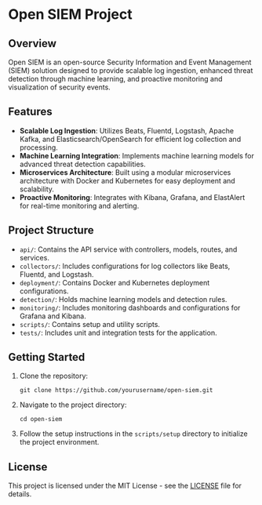 # Open SIEM Project

## Overview
Open SIEM is an open-source Security Information and Event Management (SIEM) solution designed to provide scalable log ingestion, enhanced threat detection through machine learning, and proactive monitoring and visualization of security events.

## Features
- **Scalable Log Ingestion**: Utilizes Beats, Fluentd, Logstash, Apache Kafka, and Elasticsearch/OpenSearch for efficient log collection and processing.
- **Machine Learning Integration**: Implements machine learning models for advanced threat detection capabilities.
- **Microservices Architecture**: Built using a modular microservices architecture with Docker and Kubernetes for easy deployment and scalability.
- **Proactive Monitoring**: Integrates with Kibana, Grafana, and ElastAlert for real-time monitoring and alerting.

## Project Structure
- `api/`: Contains the API service with controllers, models, routes, and services.
- `collectors/`: Includes configurations for log collectors like Beats, Fluentd, and Logstash.
- `deployment/`: Contains Docker and Kubernetes deployment configurations.
- `detection/`: Holds machine learning models and detection rules.
- `monitoring/`: Includes monitoring dashboards and configurations for Grafana and Kibana.
- `scripts/`: Contains setup and utility scripts.
- `tests/`: Includes unit and integration tests for the application.

## Getting Started
1. Clone the repository:
   ```
   git clone https://github.com/yourusername/open-siem.git
   ```
2. Navigate to the project directory:
   ```
   cd open-siem
   ```
3. Follow the setup instructions in the `scripts/setup` directory to initialize the project environment.

## License
This project is licensed under the MIT License - see the [LICENSE](LICENSE) file for details.